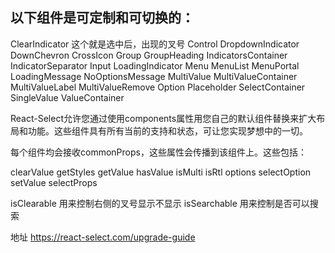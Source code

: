 ## 以下组件是可定制和可切换的：

ClearIndicator  这个就是选中后，出现的叉号
Control
DropdownIndicator
DownChevron
CrossIcon
Group
GroupHeading
IndicatorsContainer
IndicatorSeparator
Input
LoadingIndicator
Menu
MenuList
MenuPortal
LoadingMessage
NoOptionsMessage
MultiValue
MultiValueContainer
MultiValueLabel
MultiValueRemove
Option
Placeholder
SelectContainer
SingleValue
ValueContainer


React-Select允许您通过使用components属性用您自己的默认组件替换来扩大布局和功能。这些组件具有所有当前的支持和状态，可让您实现梦想中的一切。

每个组件均会接收commonProps，这些属性会传播到该组件上。这些包括：

clearValue
getStyles
getValue
hasValue
isMulti
isRtl
options
selectOption
setValue
selectProps



isClearable 用来控制右侧的叉号显示不显示
isSearchable  用来控制是否可以搜索


地址
https://react-select.com/upgrade-guide